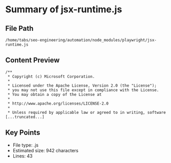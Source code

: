 # Summary of jsx-runtime.js
  
## File Path
`/home/tabs/seo-engineering/automation/node_modules/playwright/jsx-runtime.js`

## Content Preview
```
/**
 * Copyright (c) Microsoft Corporation.
 *
 * Licensed under the Apache License, Version 2.0 (the "License");
 * you may not use this file except in compliance with the License.
 * You may obtain a copy of the License at
 *
 * http://www.apache.org/licenses/LICENSE-2.0
 *
 * Unless required by applicable law or agreed to in writing, software
[...truncated...]
```

## Key Points
- File type: .js
- Estimated size: 942 characters
- Lines: 43
